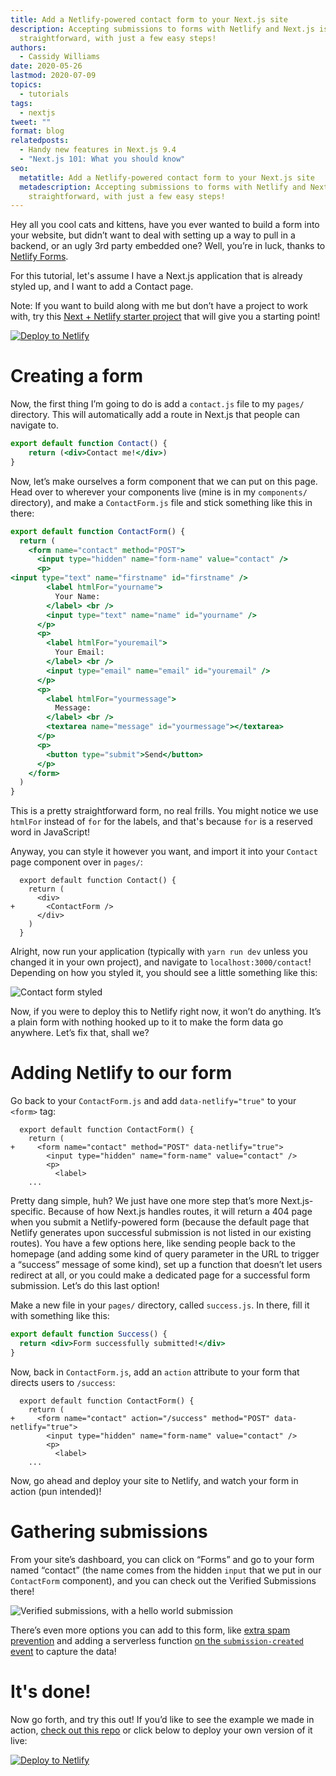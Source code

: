 ```yaml
---
title: Add a Netlify-powered contact form to your Next.js site
description: Accepting submissions to forms with Netlify and Next.js is
  straightforward, with just a few easy steps!
authors:
  - Cassidy Williams
date: 2020-05-26
lastmod: 2020-07-09
topics:
  - tutorials
tags:
  - nextjs
tweet: ""
format: blog
relatedposts:
  - Handy new features in Next.js 9.4
  - "Next.js 101: What you should know"
seo:
  metatitle: Add a Netlify-powered contact form to your Next.js site
  metadescription: Accepting submissions to forms with Netlify and Next.js is
    straightforward, with just a few easy steps!
---
```

Hey all you cool cats and kittens, have you ever wanted to build a form into your website, but didn’t want to deal with setting up a way to pull in a backend, or an ugly 3rd party embedded one? Well, you’re in luck, thanks to [Netlify Forms](https://www.netlify.com/products/forms/?utm_source=blog&utm_medium=formspage-cs&utm_campaign=devex).

For this tutorial, let's assume I have a Next.js application that is already styled up, and I want to add a Contact page.

Note: If you want to build along with me but don’t have a project to work with, try this [Next + Netlify starter project](https://github.com/cassidoo/next-netlify-starter) that will give you a starting point!

[![Deploy to Netlify](https://www.netlify.com/img/deploy/button.svg)](https://app.netlify.com/start/deploy?repository=https://github.com/cassidoo/next-netlify-starter&utm_source=formblog&utm_medium=nextstarter-cs&utm_campaign=devex)

# Creating a form

Now, the first thing I’m going to do is add a `contact.js` file to my `pages/` directory. This will automatically add a route in Next.js that people can navigate to.

```jsx
export default function Contact() {
	return (<div>Contact me!</div>)
}
```

Now, let’s make ourselves a form component that we can put on this page. Head over to wherever your components live (mine is in my `components/` directory), and make a `ContactForm.js` file and stick something like this in there:

```jsx
export default function ContactForm() {
  return (
    <form name="contact" method="POST">
      <input type="hidden" name="form-name" value="contact" />
      <p>
<input type="text" name="firstname" id="firstname" />
        <label htmlFor="yourname">
          Your Name:
        </label> <br />
        <input type="text" name="name" id="yourname" />
      </p>
      <p>
        <label htmlFor="youremail">
          Your Email:
        </label> <br />
        <input type="email" name="email" id="youremail" />
      </p>
      <p>
        <label htmlFor="yourmessage">
          Message:
        </label> <br />
        <textarea name="message" id="yourmessage"></textarea>
      </p>
      <p>
        <button type="submit">Send</button>
      </p>
    </form>
  )
}
```

This is a pretty straightforward form, no real frills. You might notice we use `htmlFor` instead of `for` for the labels, and that's because `for` is a reserved word in JavaScript!

Anyway, you can style it however you want, and import it into your `Contact` page component over in `pages/`:

```diff-js
  export default function Contact() {
    return (
      <div>
+       <ContactForm />
      </div>
    )
  }
```

Alright, now run your application (typically with `yarn run dev` unless you changed it in your own project), and navigate to `localhost:3000/contact`! Depending on how you styled it, you should see a little something like this:

![Contact form styled](/img/blog/contactpreview.png "Contact form")

Now, if you were to deploy this to Netlify right now, it won’t do anything. It’s a plain form with nothing hooked up to it to make the form data go anywhere. Let’s fix that, shall we?

# Adding Netlify to our form

Go back to your `ContactForm.js` and add `data-netlify="true"` to your `<form>` tag:

```diff-js
  export default function ContactForm() {
    return (
+     <form name="contact" method="POST" data-netlify="true">
        <input type="hidden" name="form-name" value="contact" />
        <p>
          <label>
    ...
```

Pretty dang simple, huh? We just have one more step that’s more Next.js-specific. Because of how Next.js handles routes, it will return a 404 page when you submit a Netlify-powered form (because the default page that Netlify generates upon successful submission is not listed in our existing routes). You have a few options here, like sending people back to the homepage (and adding some kind of query parameter in the URL to trigger a “success” message of some kind), set up a function that doesn’t let users redirect at all, or you could make a dedicated page for a successful form submission. Let’s do this last option!

Make a new file in your `pages/` directory, called `success.js`. In there, fill it with something like this:

```jsx
export default function Success() {
  return <div>Form successfully submitted!</div>
}
```

Now, back in `ContactForm.js`, add an `action` attribute to your form that directs users to `/success`:

```diff-js
  export default function ContactForm() {
    return (
+     <form name="contact" action="/success" method="POST" data-netlify="true">
        <input type="hidden" name="form-name" value="contact" />
        <p>
          <label>
    ...
```

Now, go ahead and deploy your site to Netlify, and watch your form in action (pun intended)!

# Gathering submissions

From your site’s dashboard, you can click on “Forms” and go to your form named “contact” (the name comes from the hidden `input` that we put in our `ContactForm` component), and you  can check out the Verified Submissions there!

![Verified submissions, with a hello world submission](/img/blog/submissionspreview.png "Verified submissions!")

There’s even more options you can add to this form, like [extra spam prevention](https://docs.netlify.com/forms/spam-filters/#extra-spam-prevention) and adding a serverless function [on the `submission-created` event](https://docs.netlify.com/functions/trigger-on-events/#available-triggers) to capture the data!

# It's done!

Now go forth, and try this out! If you’d like to see the example we made in action, [check out this repo](https://github.com/cassidoo/next-netlify-portfolio-starter) or click below to deploy your own version of it live:

[![Deploy to Netlify](https://www.netlify.com/img/deploy/button.svg)](https://app.netlify.com/start/deploy?repository=https://github.com/cassidoo/next-netlify-portfolio-starter&utm_source=github&utm_medium=nextportfoliostarter-cs&utm_campaign=devex)
